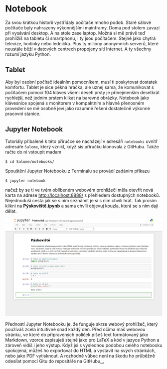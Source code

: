 # Notebook

Za svou krátkou historii vystřídaly počítače mnoho podob. Staré sálové
počítače byly nahrazeny výkonnějšími mainframy. Doma pod stolem zavazí
při vysávání desktop. A na stole zase laptop. Možná si mě právě teď
prohlížíš na tabletu či smartphonu, i ty jsou počítačem. Stejně jako
chytrá televize, hodinky nebo lednička. Plus ty milióny anonymních
serverů, které neustále běží v datových centrech propojeny sítí
Internet. A ty všechny rozumí jazyku Python.


## Tablet

Aby byl osobní počítač ideálním pomocníkem, musí ti poskytovat dostatek
komfortu. Tablet je sice pěkná hračka, ale uznej sama, že komunikovat s
počítačem pomocí 104 kláves všemi deseti prsty je přinejmenším desetkrát
rychlejší, než jedním prstem klikat na barevné obrázky. Notebook jako
klávesnice spojená s monitorem v kompaktním a hlavně přenosném
provedení se mě osobně jeví jako rozumné řešení dostatečně výkonné
pracovní stanice.


## Jupyter Notebook

Tutoriály přibalené k této příručce se nacházejí v adresáři `notebooks`
uvnitř adresáře `Salome`, který vznikl, když sis příručku klonovala z
GitHubu. Takže račte do ní vstoupit madam

	$ cd Salome/notebooks/

Spouštění Jupyter Notebooku z Terminálu se provádí zadáním příkazu

	$ jupyter notebook

načež by se ti ve tvém oblíbeném webovém prohlížeči měla otevřít nová
karta na adrese <http://localhost:8888/> s přehledem dostupných
notebooků. Nejednoduší cesta jak se s ním seznámit je si s ním chvíli
hrát. Tak prosím klikni na **Pýskoviště.ipynb** a sama chvíli objevuj
kouzla, která se s ním dají dělat.

![Pýskoviště](screenshots/pyskoviste.png)

Předností Jupyter Notebooku je, že funguje skrze webový prohlížeč,
který používáš zcela intuitivně snad každý den. Před očima máš webovou
stránku, ve které do připravených políček píšeš text formátovaný jako
Markdown, vzorce zapisuješ stejně jako pro LaTeX a kód v jazyce Python
a zároveň vidíš i jeho výstup. Když jsi s výslednou podobou celého
notebooku spokojená, můžeš ho exportovat do HTML a vystavit na svých
stránkách, nebo jako PDF vytisknout. A rozhodně vůbec není na škodu ho
průběžně odesílat pomocí Gitu do repositáře na GitHubu[...](GITHUB.md)
